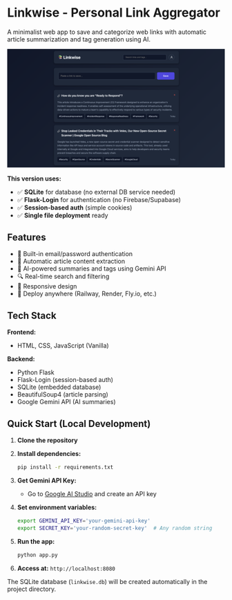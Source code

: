# Linkwise - Personal Link Aggregator

A minimalist web app to save and categorize web links with automatic article summarization and tag generation using AI.

![linkwise](./linkwise.png)

**This version uses:**
- ✅ **SQLite** for database (no external DB service needed)
- ✅ **Flask-Login** for authentication (no Firebase/Supabase)
- ✅ **Session-based auth** (simple cookies)
- ✅ **Single file deployment** ready

## Features

- 🔐 Built-in email/password authentication
- 📝 Automatic article content extraction
- 🤖 AI-powered summaries and tags using Gemini API
- 🔍 Real-time search and filtering
- 📱 Responsive design
- 🚀 Deploy anywhere (Railway, Render, Fly.io, etc.)

## Tech Stack

**Frontend:**
- HTML, CSS, JavaScript (Vanilla)

**Backend:**
- Python Flask
- Flask-Login (session-based auth)
- SQLite (embedded database)
- BeautifulSoup4 (article parsing)
- Google Gemini API (AI summaries)

## Quick Start (Local Development)

1. **Clone the repository**

2. **Install dependencies:**
   ```bash
   pip install -r requirements.txt
   ```

3. **Get Gemini API Key:**
   - Go to [Google AI Studio](https://aistudio.google.com/api-keys) and create an API key

4. **Set environment variables:**
   ```bash
   export GEMINI_API_KEY='your-gemini-api-key'
   export SECRET_KEY='your-random-secret-key'  # Any random string
   ```

5. **Run the app:**
   ```bash
   python app.py
   ```

6. **Access at:** `http://localhost:8080`

The SQLite database (`linkwise.db`) will be created automatically in the project directory.
